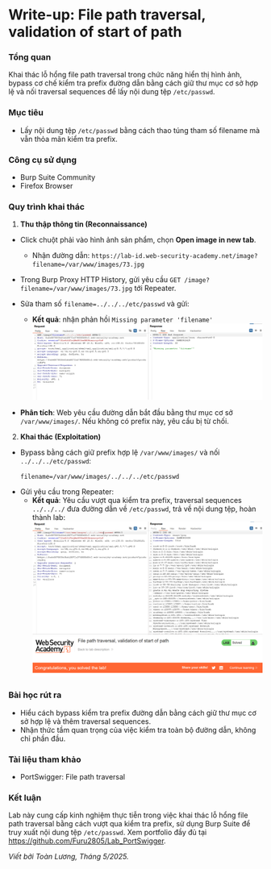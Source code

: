 # Write-up: File path traversal, validation of start of path

### Tổng quan
Khai thác lỗ hổng file path traversal trong chức năng hiển thị hình ảnh, bypass cơ chế kiểm tra prefix đường dẫn bằng cách giữ thư mục cơ sở hợp lệ và nối traversal sequences để lấy nội dung tệp `/etc/passwd`.

### Mục tiêu
- Lấy nội dung tệp `/etc/passwd` bằng cách thao túng tham số filename mà vẫn thỏa mãn kiểm tra prefix.

### Công cụ sử dụng
- Burp Suite Community
- Firefox Browser

### Quy trình khai thác
1. **Thu thập thông tin (Reconnaissance)**
- Click chuột phải vào hình ảnh sản phẩm, chọn **Open image in new tab**.
    - Nhận đường dẫn: `https://lab-id.web-security-academy.net/image?filename=/var/www/images/73.jpg`

- Trong Burp Proxy HTTP History, gửi yêu cầu `GET /image?filename=/var/www/images/73.jpg` tới Repeater.
- Sửa tham số `filename=../../../etc/passwd` và gửi:
    - **Kết quả**: nhận phản hồi `Missing parameter 'filename'`
        ![file](./images/missing.png)

- **Phân tích**: Web yêu cầu đường dẫn bắt đầu bằng thư mục cơ sở `/var/www/images/`. Nếu không có prefix này, yêu cầu bị từ chối.

2. **Khai thác (Exploitation)**
- Bypass bằng cách giữ prefix hợp lệ `/var/www/images/` và nối `../../../etc/passwd`:   
    ```
    filename=/var/www/images/../../../etc/passwd
    ```
- Gửi yêu cầu trong Repeater:
    - **Kết quả**: Yêu cầu vượt qua kiểm tra prefix, traversal sequences `../../../` đưa đường dẫn về `/etc/passwd`, trả về nội dung tệp, hoàn thành lab:
        ![etc](./images/etc.png)
        ![solved](./images/solved.png)

### Bài học rút ra
- Hiểu cách bypass kiểm tra prefix đường dẫn bằng cách giữ thư mục cơ sở hợp lệ và thêm traversal sequences.
- Nhận thức tầm quan trọng của việc kiểm tra toàn bộ đường dẫn, không chỉ phần đầu.

### Tài liệu tham khảo
- PortSwigger: File path traversal

### Kết luận
Lab này cung cấp kinh nghiệm thực tiễn trong việc khai thác lỗ hổng file path traversal bằng cách vượt qua kiểm tra prefix, sử dụng Burp Suite để truy xuất nội dung tệp `/etc/passwd`. Xem portfolio đầy đủ tại https://github.com/Furu2805/Lab_PortSwigger.

*Viết bởi Toàn Lương, Tháng 5/2025.*